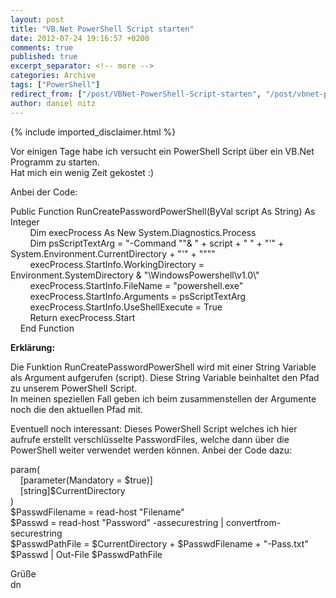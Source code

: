 ```yaml
---
layout: post
title: "VB.Net PowerShell Script starten"
date: 2012-07-24 19:16:57 +0200
comments: true
published: true
excerpt_separator: <!-- more -->
categories: Archive
tags: ["PowerShell"]
redirect_from: ["/post/VBNet-PowerShell-Script-starten", "/post/vbnet-powershell-script-starten"]
author: daniel nitz
---
```

<!-- more -->
{% include imported_disclaimer.html %}
<p>Vor einigen Tage habe ich versucht ein PowerShell Script über ein VB.Net Programm zu starten.    <br />Hat mich ein wenig Zeit gekostet :)</p>  <p>Anbei der Code:</p>  <p>Public Function RunCreatePasswordPowerShell(ByVal script As String) As Integer    <br />&#160;&#160;&#160;&#160;&#160;&#160;&#160; Dim execProcess As New System.Diagnostics.Process     <br />&#160;&#160;&#160;&#160;&#160;&#160;&#160; Dim psScriptTextArg = &quot;-Command &quot;&quot;&amp; &quot; + script + &quot; &quot; + &quot;'&quot; + System.Environment.CurrentDirectory + &quot;'&quot; + &quot;&quot;&quot;&quot;     <br />&#160;&#160;&#160;&#160;&#160;&#160;&#160; execProcess.StartInfo.WorkingDirectory = Environment.SystemDirectory &amp; &quot;\WindowsPowershell\v1.0\&quot;     <br />&#160;&#160;&#160;&#160;&#160;&#160;&#160; execProcess.StartInfo.FileName = &quot;powershell.exe&quot;     <br />&#160;&#160;&#160;&#160;&#160;&#160;&#160; execProcess.StartInfo.Arguments = psScriptTextArg     <br />&#160;&#160;&#160;&#160;&#160;&#160;&#160; execProcess.StartInfo.UseShellExecute = True     <br />&#160;&#160;&#160;&#160;&#160;&#160;&#160; Return execProcess.Start     <br />&#160;&#160;&#160; End Function</p>  <p><strong>Erklärung:</strong></p>  <p>Die Funktion RunCreatePasswordPowerShell wird mit einer String Variable als Argument aufgerufen (script). Diese String Variable beinhaltet den Pfad zu unserem PowerShell Script.    <br />In meinen speziellen Fall geben ich beim zusammenstellen der Argumente noch die den aktuellen Pfad mit. </p>  <p>Eventuell noch interessant: Dieses PowerShell Script welches ich hier aufrufe erstellt verschlüsselte PasswordFiles, welche dann über die PowerShell weiter verwendet werden können. Anbei der Code dazu:</p>  <p>param(    <br />&#160;&#160;&#160; [parameter(Mandatory = $true)]     <br />&#160;&#160;&#160; [string]$CurrentDirectory     <br />)     <br />$PasswdFilename = read-host &quot;Filename&quot;     <br />$Passwd = read-host &quot;Password&quot; -assecurestring | convertfrom-securestring     <br />$PasswdPathFile = $CurrentDirectory + $PasswdFilename + &quot;-Pass.txt&quot;     <br />$Passwd | Out-File $PasswdPathFile</p>  <p>Grüße    <br />dn</p>
